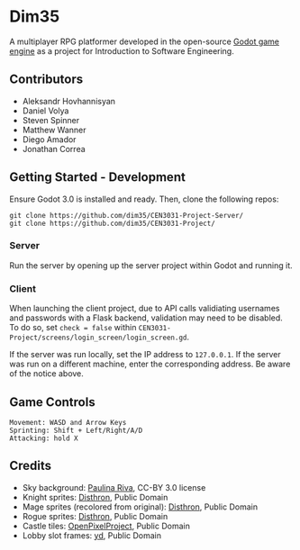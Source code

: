 # Dim35
A multiplayer RPG platformer developed in the open-source [Godot game engine](https://godotengine.org/) as a project for Introduction to Software Engineering.

## Contributors
- Aleksandr Hovhannisyan
- Daniel Volya
- Steven Spinner
- Matthew Wanner
- Diego Amador
- Jonathan Correa

## Getting Started - Development
Ensure Godot 3.0 is installed and ready. Then, clone the following repos:
```
git clone https://github.com/dim35/CEN3031-Project-Server/
git clone https://github.com/dim35/CEN3031-Project/
```
### Server
Run the server by opening up the server project within Godot and running it.

### Client
When launching the client project, due to API calls validiating usernames and passwords with a Flask backend, validation may need to be disabled. To do so, set `check = false` within `CEN3031-Project/screens/login_screen/login_screen.gd`.

If the server was run locally, set the IP address to `127.0.0.1`. If the server was run on a different machine, enter the corresponding address. Be aware of the notice above.

## Game Controls
```
Movement: WASD and Arrow Keys
Sprinting: Shift + Left/Right/A/D
Attacking: hold X
```

## Credits
- Sky background: [Paulina Riva](https://opengameart.org/content/sky-background), CC-BY 3.0 license
- Knight sprites: [Disthron](https://opengameart.org/content/classic-knight-animated), Public Domain
- Mage sprites (recolored from original): [Disthron](https://opengameart.org/content/mr-necromancer-man-animated), Public Domain
- Rogue sprites: [Disthron](https://opengameart.org/content/mr-knife-guy-animated), Public Domain
- Castle tiles: [OpenPixelProject](https://openpixelproject.itch.io/opp2017castle), Public Domain
- Lobby slot frames: [yd](https://opengameart.org/content/gui-windows-constructor), Public Domain

